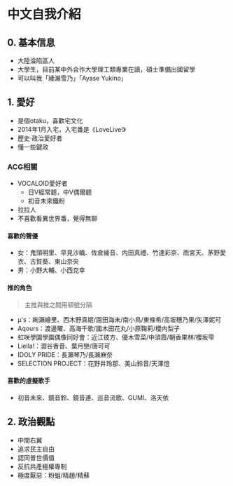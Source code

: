 # 中文自我介紹
## 0. 基本信息
- 大陸淪陷區人
- 大學生，目前某中外合作大學理工類專業在讀，碩士準備出國留學
- 可以叫我「綾瀨雪乃」「Ayase Yukino」

## 1. 愛好
- 是個otaku，喜歡宅文化
- 2014年1月入宅，入宅番是《LoveLive!》
- 歷史·政治愛好者
- 懂一些鍵政

### ACG相關
- VOCALOID愛好者
  - 日V經常聼，中V偶爾聼
  - 初音未來鐵粉
- 拉拉人
- 不喜歡看異世界番，覺得無聊

#### 喜歡的聲優
- 女：鬼頭明里、早見沙織、佐倉綾音、内田真禮、竹達彩奈、雨宮天、茅野愛衣、古賀葵、東山奈央
- 男：小野大輔、小西克幸

#### 推的角色
> 主推與推之間用頓號分隔
- μ's：絢瀨繪里、西木野真姬/園田海未/南小鳥/東條希/高坂穗乃果/矢澤妮可
- Aqours：渡邊曜、高海千歌/國木田花丸/小原鞠莉/櫻内梨子
- 虹咲學園學園偶像同好會：近江彼方、優木雪菜/中須霞/朝香果林/櫻坂雫
- Liella!：澀谷香音、葉月戀/唐可可
- IDOLY PRIDE：長瀨琴乃/長瀨麻奈
- SELECTION PROJECT：花野井玲那、美山鈴音/天澤燈

#### 喜歡的虛擬歌手
- 初音未來、鏡音鈴、鏡音連、巡音流歌、GUMI、洛天依

## 2. 政治觀點
- 中間右翼
- 追求民主自由
- 認同普世價值
- 反抗共產極權專制
- 極度厭惡：粉蛆/精趙/精蘇
